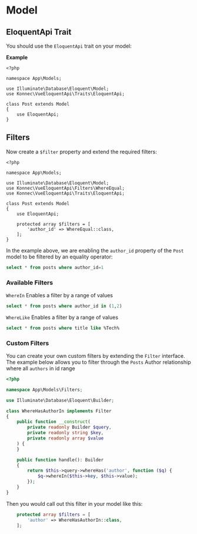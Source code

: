 # Model

## EloquentApi Trait
You should use the `EloquentApi` trait on your model:

**Example**

```php{6,10}
<?php

namespace App\Models;

use Illuminate\Database\Eloquent\Model;
use Konnec\VueEloquentApi\Traits\EloquentApi;

class Post extends Model
{
    use EloquentApi;
}
```

## Filters
Now create a `$filter` property and extend the required filters:

```php{13-15}
<?php

namespace App\Models;

use Illuminate\Database\Eloquent\Model;
use Konnec\VueEloquentApi\Filters\WhereEqual;
use Konnec\VueEloquentApi\Traits\EloquentApi;

class Post extends Model
{
    use EloquentApi;

    protected array $filters = [
        'author_id' => WhereEqual::class,
    ];
}
```

In the example above, we are enabling the `author_id` property of the `Post` model to be filtered by an equality operator:
```sql
select * from posts where author_id=1
```

### Available Filters

`WhereIn` Enables a filter by a range of values
```sql
select * from posts where author_id in (1,2)
```

`WhereLike` Enables a filter by a range of values
```sql
select * from posts where title like %Tech%
```

### Custom Filters
You can create your own custom filters by extending the `Filter` interface.
The example below allows you to filter through the `Posts` Author relationship where all `authors` in id range

```php
<?php

namespace App\Models\Filters;

use Illuminate\Database\Eloquent\Builder;

class WhereHasAuthorIn implements Filter
{
    public function __construct(
        private readonly Builder $query,
        private readonly string $key,
        private readonly array $value
    ) {
    }

    public function handle(): Builder
    {
        return $this->query->whereHas('author', function ($q) {
            $q->whereIn($this->key, $this->value);
        });
    }
}
```

Then you would call out this filter in your model like this:

```php
    protected array $filters = [
        'author' => WhereHasAuthorIn::class,
    ];
```
